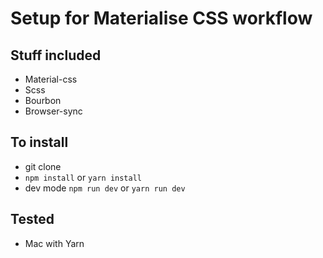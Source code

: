 # Setup for Materialise CSS workflow

## Stuff included
- Material-css
- Scss
- Bourbon
- Browser-sync

## To install
- git clone
- `npm install` or `yarn install`
- dev mode `npm run dev` or `yarn run dev`

## Tested
- Mac with Yarn

